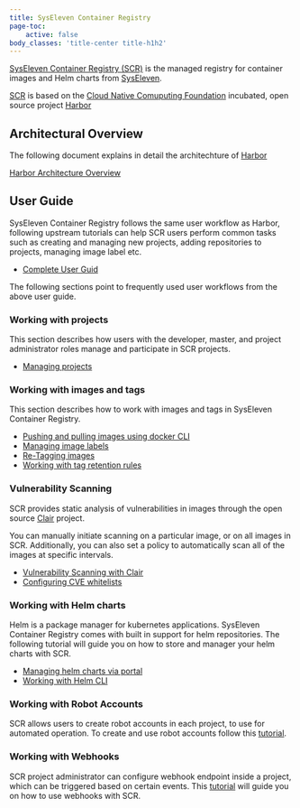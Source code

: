 ```yaml
---
title: SysEleven Container Registry
page-toc:
    active: false
body_classes: 'title-center title-h1h2'
---
```


[SysEleven Container Registry (SCR)](https://scr.syseleven.de) is the managed registry for container images and Helm charts from [SysEleven](https://www.syseleven.de).

[SCR](https://scr.syseleven.de) is based on the [Cloud Native Comuputing Foundation](https://cncf.io) incubated, open source project [Harbor](https://goharbor.io/)


## Architectural Overview

The following document explains in detail the architechture of [Harbor](https://goharbor.io/)

[Harbor Architecture Overview](https://github.com/goharbor/harbor/wiki/Architecture-Overview-of-Harbor)

## User Guide

SysEleven Container Registry follows the same user workflow as Harbor, following upstream tutorials can help SCR users
perform common tasks such as creating and managing new projects, adding repositories to projects, managing image label etc.

- [Complete User Guid](https://github.com/goharbor/harbor/blob/v1.10.0/docs/user_guide.md#user-guide)

The following sections point to frequently used user workflows from the above user guide.

### Working with projects

This section describes how users with the developer, master, and project administrator roles manage and participate in SCR projects.

- [Managing projects](https://github.com/goharbor/harbor/blob/v1.10.0/docs/user_guide.md#managing-projects)

### Working with images and tags

This section describes how to work with images and tags in SysEleven Container Registry.

- [Pushing and pulling images using docker CLI](https://github.com/goharbor/harbor/blob/v1.10.0/docs/user_guide.md#pulling-and-pushing-images-using-docker-client)
- [Managing image labels](https://github.com/goharbor/harbor/blob/v1.10.0/docs/user_guide.md#managing-labels)
- [Re-Tagging images](https://github.com/goharbor/harbor/blob/v1.10.0/docs/user_guide.md#retag-images)
- [Working with tag retention rules](https://github.com/goharbor/harbor/blob/v1.10.0/docs/user_guide.md#tag-retention-rules)

### Vulnerability Scanning

SCR provides static analysis of vulnerabilities in images through the open source [Clair](https://github.com/coreos/clair) project.

You can manually initiate scanning on a particular image, or on all images in SCR. Additionally, you can also set a policy to automatically scan all of the images at specific intervals.

- [Vulnerability Scanning with Clair](https://github.com/goharbor/harbor/blob/v1.10.0/docs/user_guide.md#vulnerability-scanning-via-clair)
- [Configuring CVE whitelists](https://github.com/goharbor/harbor/blob/v1.10.0/docs/user_guide.md#configure-cve-whitelists)

### Working with Helm charts

Helm is a package manager for kubernetes applications. SysEleven Container Registry comes with built in support for helm repositories.
The following tutorial will guide you on how to store and manager your helm charts with SCR.

- [Managing helm charts via portal](https://github.com/goharbor/harbor/blob/v1.10.0/docs/user_guide.md#manage-helm-charts-via-portal)
- [Working with Helm CLI](https://github.com/goharbor/harbor/blob/v1.10.0/docs/user_guide.md#working-with-helm-cli)

### Working with Robot Accounts

SCR allows users to create robot accounts in each project, to use for automated operation. To create and use robot accounts follow this [tutorial](https://github.com/goharbor/harbor/blob/v1.10.0/docs/user_guide.md#robot-account).

### Working with Webhooks

SCR project administrator can configure webhook endpoint inside a project, which can be triggered based on certain events. This [tutorial](https://github.com/goharbor/harbor/blob/v1.10.0/docs/user_guide.md#webhook-notifications) will guide you on how
 to use webhooks with SCR.
